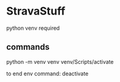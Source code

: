 # StravaStuff

python venv required 

commands 
--------
python -m venv venv
venv/Scripts/activate

to end env command: deactivate


